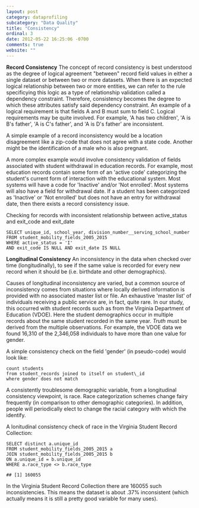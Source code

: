 ```yaml
---
layout: post
category: dataprofiling
subcategory: "Data Quality"
title: "Consistency"
ordinal: 3
date: 2012-05-22 16:25:06 -0700
comments: true
website: ""
---
```

<b>Record Consistency</b>
The concept of record consistency is best understood as the degree of logical agreement "between" record field values in either a single dataset or between two or more datasets. When there is an expected logical relationship between two or more entities, we can refer to the rule specificying this logic as a type of relationship validation called a dependency constraint. Therefore, consistency becomes the degree to which these attributes satisfy said dependency constraint. An example of a logical requirement is that fields A and B must sum to field C. Logical requirements may be quite involved. For example, 'A has two children', 'A is B's father', 'A is C's father', and 'A is D's father' are inconsistent.

A simple example of a record inconsistency would be a location disagreement like a zip-code that does not agree with a state code. Another might be the identification of a male who is also pregnant.

A more complex example would involve consistency validation of fields associated with student withdrawal in education records. For example, most education records contain some form of an 'active code' categorizing the student's current form of interaction with the educational system. Most systems will have a code for 'Inactive' and/or 'Not enrolled'. Most systems will also have a field for withdrawal date. If a student has been categorized as 'Inactive' or 'Not enrolled' but does not have an entry for withdrawal date, then there exists a record consistency issue.

Checking for records with inconsistent relationship between active_status and exit_code and exit_date

    SELECT unique_id, school_year, division_number__serving_school_number
    FROM student_mobility_fields_2005_2015
    WHERE active_status = 'I'
    AND exit_code IS NULL AND exit_date IS NULL

<b>Longitudinal Consistency</b>
An inconsistency in the data when checked over time (longitudinally), to see if the same value is recorded for every new record when it should be (i.e. birthdate and other demographics).

Causes of longitudinal inconsistency are varied, but a common source of inconsistency comes from situations where locally derived information is provided with no associated master list or file. An exhaustive 'master list' of individuals receiving a public service are, in fact, quite rare. In our study, this occurred with student records such as from the Virginia Department of Education (VDOE). Here the student demographics occur in multiple records about the same student recorded in the same year. *Truth* must be derived from the multiple observations. For example, the VDOE data we found 16,310 of the  2,346,058 individuals to have more than one value for gender.

A simple consistency check on the field 'gender' (in pseudo-code) would look like:

    count students
    from student_records joined to itself on student\_id
    where gender does not match

A consistently troublesome demographic variable, from a longitudinal consistency viewpoint, is race. Race categorization schemes change fairy frequently (in comparison to other demographic categories). In addition, people will periodically elect to change the racial category with which the identify.

A lonitudinal consistency check of race in the Virginia Student Record Collection:

    SELECT distinct a.unique_id
    FROM student_mobility_fields_2005_2015 a
    JOIN student_mobility_fields_2005_2015 b
    ON a.unique_id = b.unique_id
    WHERE a.race_type <> b.race_type

    ## [1] 160055

In the Virginia Student Record Collection there are 160055 such inconsistencies. This means the dataset is about .37% inconsistent (which actually means it is still a pretty good variable for many uses).
